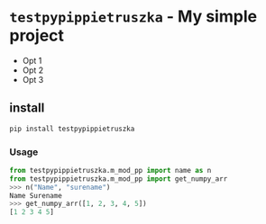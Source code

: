 # `testpypippietruszka` - My simple project

* Opt 1
* Opt 2
* Opt 3

## install
```python
pip install testpypippietruszka
```

### Usage

```python
from testpypippietruszka.m_mod_pp import name as n
from testpypippietruszka.m_mod_pp import get_numpy_arr
>>> n("Name", "surename")
Name Surename
>>> get_numpy_arr([1, 2, 3, 4, 5])
[1 2 3 4 5]
```